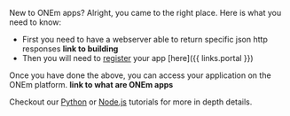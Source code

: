 New to ONEm apps? Alright, you came to the right place. Here is what you need to know:

- First you need to have a webserver able to return specific json http responses **link to building**
- Then you will need to [register](/building/register/) your app [here]({{ links.portal }})

Once you have done the above, you can access your application on the ONEm platform. **link to what are ONEm apps**

Checkout our [Python](/getting_started/python/) or [Node.js](/getting_started/nodejs/) tutorials for more in depth details.
